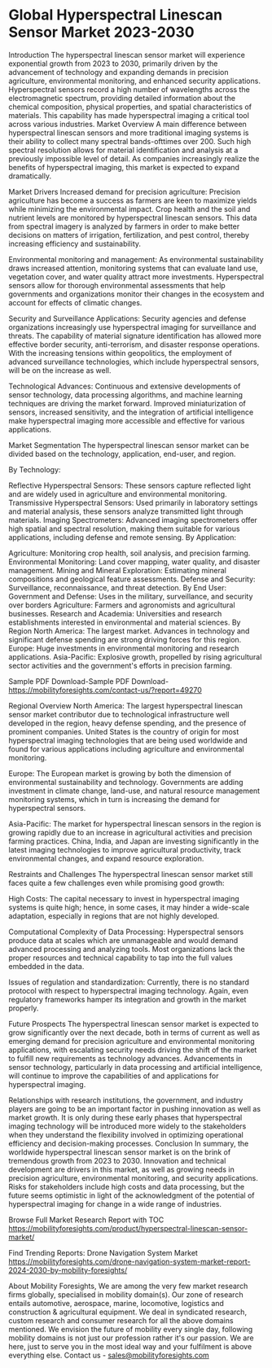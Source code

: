 # Global Hyperspectral Linescan Sensor Market 2023-2030
Introduction
The hyperspectral linescan sensor market will experience exponential growth from 2023 to 2030, primarily driven by the advancement of technology and expanding demands in precision agriculture, environmental monitoring, and enhanced security applications. Hyperspectral sensors record a high number of wavelengths across the electromagnetic spectrum, providing detailed information about the chemical composition, physical properties, and spatial characteristics of materials. This capability has made hyperspectral imaging a critical tool across various industries.
Market Overview
A main difference between hyperspectral linescan sensors and more traditional imaging systems is their ability to collect many spectral bands-ofttimes over 200. Such high spectral resolution allows for material identification and analysis at a previously impossible level of detail. As companies increasingly realize the benefits of hyperspectral imaging, this market is expected to expand dramatically.


Market Drivers
Increased demand for precision agriculture: Precision agriculture has become a success as farmers are keen to maximize yields while minimizing the environmental impact. Crop health and the soil and nutrient levels are monitored by hyperspectral linescan sensors. This data from spectral imagery is analyzed by farmers in order to make better decisions on matters of irrigation, fertilization, and pest control, thereby increasing efficiency and sustainability.


Environmental monitoring and management: As environmental sustainability draws increased attention, monitoring systems that can evaluate land use, vegetation cover, and water quality attract more investments. Hyperspectral sensors allow for thorough environmental assessments that help governments and organizations monitor their changes in the ecosystem and account for effects of climatic changes.


Security and Surveillance Applications: Security agencies and defense organizations increasingly use hyperspectral imaging for surveillance and threats. The capability of material signature identification has allowed more effective border security, anti-terrorism, and disaster response operations. With the increasing tensions within geopolitics, the employment of advanced surveillance technologies, which include hyperspectral sensors, will be on the increase as well.


Technological Advances: Continuous and extensive developments of sensor technology, data processing algorithms, and machine learning techniques are driving the market forward. Improved miniaturization of sensors, increased sensitivity, and the integration of artificial intelligence make hyperspectral imaging more accessible and effective for various applications.


Market Segmentation
The hyperspectral linescan sensor market can be divided based on the technology, application, end-user, and region.


By Technology:


Reflective Hyperspectral Sensors: These sensors capture reflected light and are widely used in agriculture and environmental monitoring.
Transmissive Hyperspectral Sensors: Used primarily in laboratory settings and material analysis, these sensors analyze transmitted light through materials.
Imaging Spectrometers: Advanced imaging spectrometers offer high spatial and spectral resolution, making them suitable for various applications, including defense and remote sensing.
By Application:


Agriculture: Monitoring crop health, soil analysis, and precision farming.
Environmental Monitoring: Land cover mapping, water quality, and disaster management.
Mining and Mineral Exploration: Estimating mineral compositions and geological feature assessments.
Defense and Security: Surveillance, reconnaissance, and threat detection.
By End User:
Government and Defense: Uses in the military, surveillance, and security over borders
Agriculture: Farmers and agronomists and agricultural businesses.
Research and Academia: Universities and research establishments interested in environmental and material sciences.
By Region
North America: The largest market. Advances in technology and significant defense spending are strong driving forces for this region.
Europe: Huge investments in environmental monitoring and research applications.
Asia-Pacific: Explosive growth, propelled by rising agricultural sector activities and the government's efforts in precision farming.


Sample PDF Download-Sample PDF Download- https://mobilityforesights.com/contact-us/?report=49270


Regional Overview
North America: The largest hyperspectral linescan sensor market contributor due to technological infrastructure well developed in the region, heavy defense spending, and the presence of prominent companies. United States is the country of origin for most hyperspectral imaging technologies that are being used worldwide and found for various applications including agriculture and environmental monitoring.


Europe: The European market is growing by both the dimension of environmental sustainability and technology. Governments are adding investment in climate change, land-use, and natural resource management monitoring systems, which in turn is increasing the demand for hyperspectral sensors.


Asia-Pacific: The market for hyperspectral linescan sensors in the region is growing rapidly due to an increase in agricultural activities and precision farming practices. China, India, and Japan are investing significantly in the latest imaging technologies to improve agricultural productivity, track environmental changes, and expand resource exploration.


Restraints and Challenges
The hyperspectral linescan sensor market still faces quite a few challenges even while promising good growth:


High Costs: The capital necessary to invest in hyperspectral imaging systems is quite high; hence, in some cases, it may hinder a wide-scale adaptation, especially in regions that are not highly developed.


Computational Complexity of Data Processing: Hyperspectral sensors produce data at scales which are unmanageable and would demand advanced processing and analyzing tools. Most organizations lack the proper resources and technical capability to tap into the full values embedded in the data.


Issues of regulation and standardization: Currently, there is no standard protocol with respect to hyperspectral imaging technology. Again, even regulatory frameworks hamper its integration and growth in the market properly.


Future Prospects
The hyperspectral linescan sensor market is expected to grow significantly over the next decade, both in terms of current as well as emerging demand for precision agriculture and environmental monitoring applications, with escalating security needs driving the shift of the market to fulfill new requirements as technology advances. Advancements in sensor technology, particularly in data processing and artificial intelligence, will continue to improve the capabilities of and applications for hyperspectral imaging.


Relationships with research institutions, the government, and industry players are going to be an important factor in pushing innovation as well as market growth. It is only during these early phases that hyperspectral imaging technology will be introduced more widely to the stakeholders when they understand the flexibility involved in optimizing operational efficiency and decision-making processes. Conclusion
In summary, the worldwide hyperspectral linescan sensor market is on the brink of tremendous growth from 2023 to 2030. Innovation and technical development are drivers in this market, as well as growing needs in precision agriculture, environmental monitoring, and security applications. Risks for stakeholders include high costs and data processing, but the future seems optimistic in light of the acknowledgment of the potential of hyperspectral imaging for change in a wide range of industries.


Browse Full Market Research Report with TOC https://mobilityforesights.com/product/hyperspectral-linescan-sensor-market/




Find Trending Reports: 
Drone Navigation System Market https://mobilityforesights.com/drone-navigation-system-market-report-2024-2030-by-mobility-foresights/









About Mobility Foresights,
We are among the very few market research firms globally, specialised in mobility domain(s). Our zone of research entails automotive, aerospace, marine, locomotive, logistics and construction & agricultural equipment. We deal in syndicated research, custom research and consumer research for all the above domains mentioned.
We envision the future of mobility every single day, following mobility domains is not just our profession rather it's our passion. We are here, just to serve you in the most ideal way and your fulfilment is above everything else. Contact us -  sales@mobilityforesights.com 




